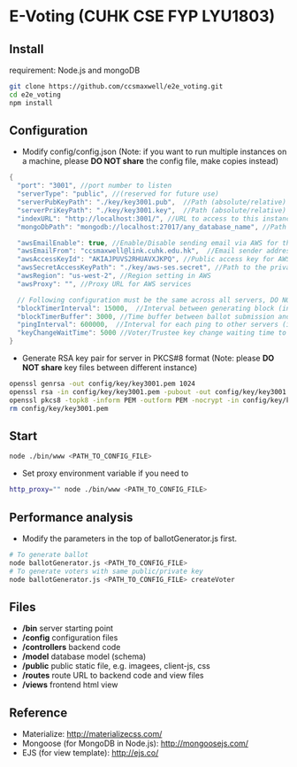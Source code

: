 # E-Voting (CUHK CSE FYP LYU1803)

## Install
requirement: Node.js and mongoDB
```bash
git clone https://github.com/ccsmaxwell/e2e_voting.git
cd e2e_voting
npm install
```

## Configuration
- Modify config/config.json (Note: if you want to run multiple instances on a machine, please **DO NOT share** the config file, make copies instead)
```java
{
  "port": "3001", //port number to listen
  "serverType": "public", //(reserved for future use)
  "serverPubKeyPath": "./key/key3001.pub",  //Path (absolute/relative) to the public key for this server instance
  "serverPriKeyPath": "./key/key3001.key",  //Path (absolute/relative) to the private key for this server instance
  "indexURL": "http://localhost:3001/", //URL to access to this instance
  "mongoDbPath": "mongodb://localhost:27017/any_database_name", //Path for connection to the mongoDB database

  "awsEmailEnable": true, //Enable/Disable sending email via AWS for this server
  "awsEmailFrom": "ccsmaxwell@link.cuhk.edu.hk",  //Email sender address (must be verified in AWS console before sending email)
  "awsAccessKeyId": "AKIAJPUVS2RHUAVXJKPQ", //Public access key for AWS API
  "awsSecretAccessKeyPath": "./key/aws-ses.secret", //Path to the private access key for AWS API
  "awsRegion": "us-west-2", //Region setting in AWS
  "awsProxy": "", //Proxy URL for AWS services

  // Following configuration must be the same across all servers, DO NOT change unless you are confident enough
  "blockTimerInterval": 15000,  //Interval between generating block (in ms)
  "blockTimerBuffer": 3000, //Time buffer between ballot submission and block generation (in ms)
  "pingInterval": 600000,  //Interval for each ping to other servers (in ms)
  "keyChangeWaitTime": 5000 //Voter/Trustee key change waiting time to generate a block for them
}
```
- Generate RSA key pair for server in PKCS#8 format (Note: please **DO NOT share** key files between different instance)
```bash
openssl genrsa -out config/key/key3001.pem 1024
openssl rsa -in config/key/key3001.pem -pubout -out config/key/key3001.pub
openssl pkcs8 -topk8 -inform PEM -outform PEM -nocrypt -in config/key/key3001.pem -out config/key/key3001.key
rm config/key/key3001.pem
```

## Start
```bash
node ./bin/www <PATH_TO_CONFIG_FILE>
```
- Set proxy environment variable if you need to
```bash
http_proxy="" node ./bin/www <PATH_TO_CONFIG_FILE>
```

## Performance analysis
- Modify the parameters in the top of ballotGenerator.js first.
```bash
# To generate ballot
node ballotGenerator.js <PATH_TO_CONFIG_FILE> 
# To generate voters with same public/private key
node ballotGenerator.js <PATH_TO_CONFIG_FILE> createVoter
```

## Files
- **/bin** server starting point
- **/config** configuration files
- **/controllers** backend code
- **/model** database model (schema)
- **/public** public static file, e.g. imagees, client-js, css
- **/routes** route URL to backend code and view files
- **/views** frontend html view

## Reference
- Materialize: http://materializecss.com/
- Mongoose (for MongoDB in Node.js): http://mongoosejs.com/
- EJS (for view template): http://ejs.co/